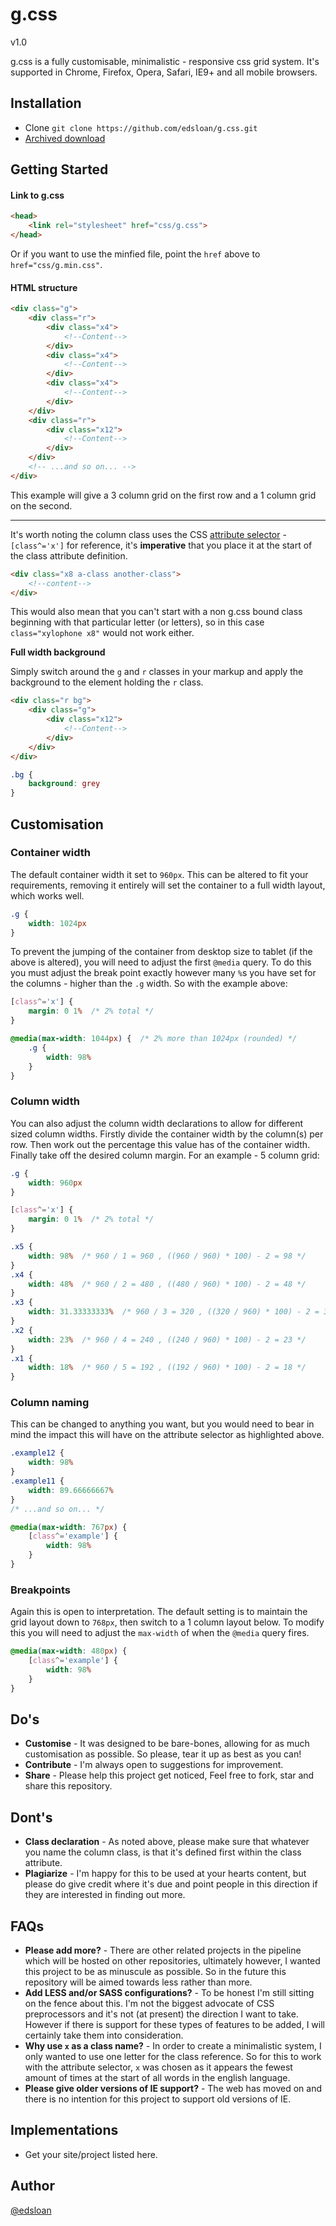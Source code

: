 # g.css

v1.0

g.css is a fully customisable, minimalistic - responsive css grid system. It's supported in Chrome, Firefox, Opera, Safari, IE9+ and all mobile browsers.

## Installation

-   Clone `git clone https://github.com/edsloan/g.css.git`
-   [Archived download](https://github.com/edsloan/g.css/archive/master.zip)


## Getting Started

#### Link to g.css
```html
<head>
	<link rel="stylesheet" href="css/g.css">
</head>
```
Or if you want to use the minfied file, point the `href` above to `href="css/g.min.css"`.

#### HTML structure
```html
<div class="g">
	<div class="r">
		<div class="x4">
			<!--Content-->
		</div>
		<div class="x4">
			<!--Content-->
		</div>
		<div class="x4">
			<!--Content-->
		</div>
	</div>
	<div class="r">
		<div class="x12">
			<!--Content-->
		</div>
	</div>
	<!-- ...and so on... -->
</div>
```
This example will give a 3 column grid on the first row and a 1 column grid on the second.

---
It's worth noting the column class uses the CSS [attribute selector](https://developer.mozilla.org/en-US/docs/Web/CSS/Attribute_selectors) - `[class^='x']` for reference, it's **imperative** that you place it at the start of the class attribute definition.
```html
<div class="x8 a-class another-class">
	<!--content-->
</div>
```
This would also mean that you can't start with a non g.css bound class beginning with that particular letter (or letters), so in this case `class="xylophone x8"` would not work either.

**Full width background**

Simply switch around the `g` and `r` classes in your markup and apply the background to the element holding the `r` class.
```html
<div class="r bg">
	<div class="g">
		<div class="x12">
			<!--Content-->
		</div>
	</div>
</div>
```
```css
.bg {
	background: grey
}
```

## Customisation

### Container width
The default container width it set to `960px`. This can be altered to fit your requirements, removing it entirely will set the container to a full width layout, which works well.
```css
.g {
	width: 1024px
}
```
To prevent the jumping of the container from desktop size to tablet (if the above is altered), you will need to adjust the first `@media` query. To do this you must adjust the break point exactly however many `%`s you have set for the columns - higher than the `.g` width. So with the example above:
```css
[class^='x'] {
    margin: 0 1%  /* 2% total */
}
```
```css
@media(max-width: 1044px) {  /* 2% more than 1024px (rounded) */
    .g {
        width: 98%
    }
}
```
### Column width
You can also adjust the column width declarations to allow for different sized column widths. Firstly divide the container width by the column(s) per row. Then work out the percentage this value has of the container width. Finally take off the desired column margin. For an example - 5 column grid:
```css
.g {
	width: 960px
}
```
```css
[class^='x'] {
    margin: 0 1%  /* 2% total */
}
```
```css
.x5 {
    width: 98%  /* 960 / 1 = 960 , ((960 / 960) * 100) - 2 = 98 */
}
.x4 {
    width: 48%  /* 960 / 2 = 480 , ((480 / 960) * 100) - 2 = 48 */
}
.x3 {
    width: 31.33333333%  /* 960 / 3 = 320 , ((320 / 960) * 100) - 2 = 31.33333333 */
}
.x2 {
    width: 23%  /* 960 / 4 = 240 , ((240 / 960) * 100) - 2 = 23 */
}
.x1 {
    width: 18%  /* 960 / 5 = 192 , ((192 / 960) * 100) - 2 = 18 */
}
```

### Column naming
This can be changed to anything you want, but you would need to bear in mind the impact this will have on the attribute selector as highlighted above.
```css
.example12 {
	width: 98%
}
.example11 {
	width: 89.66666667%
}
/* ...and so on... */
```
```css
@media(max-width: 767px) {
    [class^='example'] {
        width: 98%
    }
}
```
### Breakpoints
Again this is open to interpretation. The default setting is to maintain the grid layout down to `768px`, then switch to a 1 column layout below. To modify this you will need to adjust the `max-width` of when the `@media` query fires.
```css
@media(max-width: 480px) {
    [class^='example'] {
        width: 98%
    }
}
```
## Do's
* **Customise** - It was designed to be bare-bones, allowing for as much customisation as possible. So please, tear it up as best as you can!
* **Contribute** - I'm always open to suggestions for improvement.
* **Share** - Please help this project get noticed, Feel free to fork, star and share this repository.

## Dont's
* **Class declaration** - As noted above, please make sure that whatever you name the column class, is that it's defined first within the class attribute.
* **Plagiarize** - I'm happy for this to be used at your hearts content, but please do give credit where it's due and point people in this direction if they are interested in finding out more.

## FAQs
* **Please add more?** - There are other related projects in the pipeline which will be hosted on other repositories, ultimately however, I wanted this project to be as minuscule as possible. So in the future this repository will be aimed towards less rather than more.
* **Add LESS and/or SASS configurations?** - To be honest I'm still sitting on the fence about this. I'm not the biggest advocate of CSS preprocessors and it's not (at present) the direction I want to take. However if there is support for these types of features to be added, I will certainly take them into consideration.
* **Why use `x` as a class name?** - In order to create a minimalistic system, I only wanted to use one letter for the class reference. So for this to work with the attribute selector, `x` was chosen as it appears the fewest amount of times at the start of all words in the english language.
* **Please give older versions of IE support?** - The web has moved on and there is no intention for this project to support old versions of IE.

## Implementations
* Get your site/project listed here.

## Author
[@edsloan](https://twitter.com/edsloandev)